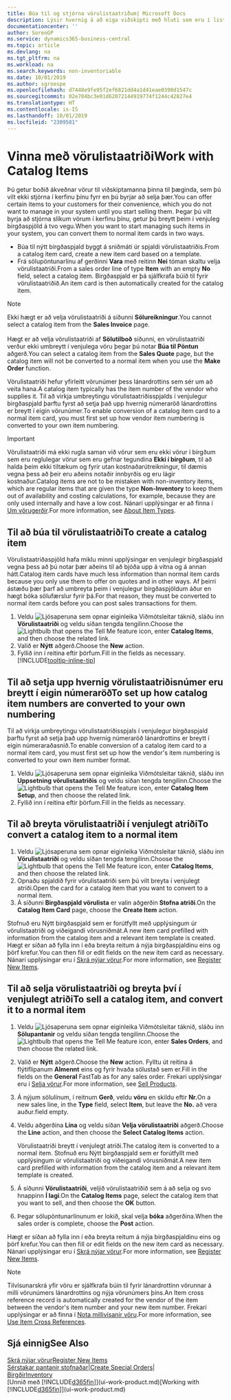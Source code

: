 ```yaml
---
title: Búa til og stjórna vörulistaatriðum| Microsoft Docs
description: Lýsir hvernig á að eiga viðskipti með hluti sem eru í lista seljanda yfir vörur en ekki í eigin lista yfir vörur.
documentationcenter: ''
author: SorenGP
ms.service: dynamics365-business-central
ms.topic: article
ms.devlang: na
ms.tgt_pltfrm: na
ms.workload: na
ms.search.keywords: non-inventoriable
ms.date: 10/01/2019
ms.author: sgroespe
ms.openlocfilehash: d7448e9fe95f2ef6821dd4a1d41eae0390d1547c
ms.sourcegitcommit: 02e704bc3e01d62072144919774f1244c42827e4
ms.translationtype: HT
ms.contentlocale: is-IS
ms.lasthandoff: 10/01/2019
ms.locfileid: "2309581"
---
```

# <a name="work-with-catalog-items"></a><span data-ttu-id="b228f-103">Vinna með vörulistaatriði</span><span class="sxs-lookup"><span data-stu-id="b228f-103">Work with Catalog Items</span></span>
<span data-ttu-id="b228f-104">Þú getur boðið ákveðnar vörur til viðskiptamanna þinna til þæginda, sem þú vilt ekki stjórna í kerfinu þínu fyrr en þú byrjar að selja þær.</span><span class="sxs-lookup"><span data-stu-id="b228f-104">You can offer certain items to your customers for their convenience, which you do not want to manage in your system until you start selling them.</span></span> <span data-ttu-id="b228f-105">Þegar þú vilt byrja að stjórna slíkum vörum í kerfinu þínu, getur þú breytt þeim í venjuleg birgðaspjöld á tvo vegu.</span><span class="sxs-lookup"><span data-stu-id="b228f-105">When you want to start managing such items in your system, you can convert them to normal item cards in two ways.</span></span>

* <span data-ttu-id="b228f-106">Búa til nýtt birgðaspjald byggt á sniðmáti úr spjaldi vörulistaatriðis.</span><span class="sxs-lookup"><span data-stu-id="b228f-106">From a catalog item card, create a new item card based on a template.</span></span>
* <span data-ttu-id="b228f-107">Frá sölupöntunarlínu af gerðinni **Vara** með reitinn **Nei** tóman skaltu velja vörulistaatriði.</span><span class="sxs-lookup"><span data-stu-id="b228f-107">From a sales order line of type **Item** with an empty **No** field, select a catalog item.</span></span> <span data-ttu-id="b228f-108">Birgðaspjald er þá sjálfkrafa búið til fyrir vörulistaatriðið.</span><span class="sxs-lookup"><span data-stu-id="b228f-108">An item card is then automatically created for the catalog item.</span></span>

> [!NOTE]  
> <span data-ttu-id="b228f-109">Ekki hægt er að velja vörulistaatriði á síðunni **Sölureikningur**.</span><span class="sxs-lookup"><span data-stu-id="b228f-109">You cannot select a catalog item from the **Sales Invoice** page.</span></span><br /><br />
> <span data-ttu-id="b228f-110">Hægt er að velja vörulistaatriði af **Sölutilboð** síðunni, en vörulistaatriði verður ekki umbreytt í venjulega vöru þegar þú notar **Búa til Pöntun** aðgerð.</span><span class="sxs-lookup"><span data-stu-id="b228f-110">You can select a catalog item from the **Sales Quote** page, but the catalog item will not be converted to a normal item when you use the **Make Order** function.</span></span>

<span data-ttu-id="b228f-111">Vörulistaatriði hefur yfirleitt vörunúmer þess lánardrottins sem sér um að veita hana.</span><span class="sxs-lookup"><span data-stu-id="b228f-111">A catalog item typically has the item number of the vendor who supplies it.</span></span> <span data-ttu-id="b228f-112">Til að virkja umbreytingu vörulistaatriðisspjalds í venjulegur birgðaspjald þarftu fyrst að setja það upp hvernig númeraröð lánardrottins er breytt í eigin vörunúmer.</span><span class="sxs-lookup"><span data-stu-id="b228f-112">To enable conversion of a catalog item card to a normal item card, you must first set up how vendor item numbering is converted to your own item numbering.</span></span>   

> [!Important]
> <span data-ttu-id="b228f-113">Vörulistaatriði má ekki rugla saman við vörur sem eru ekki vörur í birgðum sem eru reglulegar vörur sem eru gefnar tegundina **Ekki í birgðum**, til að halda þeim ekki tiltækum og fyrir utan kostnaðarútreikningur, til dæmis vegna þess að þeir eru aðeins notaðir innbyrðis og eru lágir kostnaður.</span><span class="sxs-lookup"><span data-stu-id="b228f-113">Catalog items are not to be mistaken with non-inventory items, which are regular items that are given the type **Non-Inventory** to keep them out of availability and costing calculations, for example, because they are only used internally and have a low cost.</span></span> <span data-ttu-id="b228f-114">Nánari upplýsingar er að finna í [Um vörugerðir](inventory-about-item-types.md).</span><span class="sxs-lookup"><span data-stu-id="b228f-114">For more information, see [About Item Types](inventory-about-item-types.md).</span></span>

## <a name="to-create-a-catalog-item"></a><span data-ttu-id="b228f-115">Til að búa til vörulistaatriði</span><span class="sxs-lookup"><span data-stu-id="b228f-115">To create a catalog item</span></span>
<span data-ttu-id="b228f-116">Vörulistaatriðaspjöld hafa miklu minni upplýsingar en venjulegir birgðaspjald vegna þess að þú notar þær aðeins til að bjóða upp á vitna og á annan hátt.</span><span class="sxs-lookup"><span data-stu-id="b228f-116">Catalog item cards have much less information than normal item cards because you only use them to offer on quotes and in other ways.</span></span> <span data-ttu-id="b228f-117">Af þeirri ástæðu þær þarf að umbreyta þeim í venjulegur birgðaspjöldum áður en hægt bóka sölufærslur fyrir þá.</span><span class="sxs-lookup"><span data-stu-id="b228f-117">For that reason, they must be converted to normal item cards before you can post sales transactions for them.</span></span>

1. <span data-ttu-id="b228f-118">Veldu ![Ljósaperuna sem opnar eiginleika Viðmótsleitar](media/ui-search/search_small.png "Segðu mér hvað þú vilt gera") táknið, sláðu inn **Vörulistaatriði** og veldu síðan tengda tengilinn.</span><span class="sxs-lookup"><span data-stu-id="b228f-118">Choose the ![Lightbulb that opens the Tell Me feature](media/ui-search/search_small.png "Tell me what you want to do") icon, enter **Catalog Items**, and then choose the related link.</span></span>
2. <span data-ttu-id="b228f-119">Valið er **Nýtt** aðgerð.</span><span class="sxs-lookup"><span data-stu-id="b228f-119">Choose the **New** action.</span></span>
3. <span data-ttu-id="b228f-120">Fyllið inn í reitina eftir þörfum.</span><span class="sxs-lookup"><span data-stu-id="b228f-120">Fill in the fields as necessary.</span></span> [!INCLUDE[tooltip-inline-tip](includes/tooltip-inline-tip_md.md)]

## <a name="to-set-up-how-catalog-item-numbers-are-converted-to-your-own-numbering"></a><span data-ttu-id="b228f-121">Til að setja upp hvernig vörulistaatriðisnúmer eru breytt í eigin númeraröð</span><span class="sxs-lookup"><span data-stu-id="b228f-121">To set up how catalog item numbers are converted to your own numbering</span></span>
<span data-ttu-id="b228f-122">Til að virkja umbreytingu vörulistaatriðisspjals í venjulegur birgðaspjald þarftu fyrst að setja það upp hvernig númeraröð lánardrottins er breytt í eigin númeraraðasnið.</span><span class="sxs-lookup"><span data-stu-id="b228f-122">To enable conversion of a catalog item card to a normal item card, you must first set up how the vendor's item numbering is converted to your own item number format.</span></span>

1. <span data-ttu-id="b228f-123">Veldu ![Ljósaperuna sem opnar eiginleika Viðmótsleitar](media/ui-search/search_small.png "Segðu mér hvað þú vilt gera") táknið, sláðu inn **Uppsetning vörulistaatriðis** og veldu síðan tengda tengilinn.</span><span class="sxs-lookup"><span data-stu-id="b228f-123">Choose the ![Lightbulb that opens the Tell Me feature](media/ui-search/search_small.png "Tell me what you want to do") icon, enter **Catalog Item Setup**, and then choose the related link.</span></span>
2. <span data-ttu-id="b228f-124">Fyllið inn í reitina eftir þörfum.</span><span class="sxs-lookup"><span data-stu-id="b228f-124">Fill in the fields as necessary.</span></span>

## <a name="to-convert-a-catalog-item-to-a-normal-item"></a><span data-ttu-id="b228f-125">Til að breyta vörulistaatriði í venjulegt atriði</span><span class="sxs-lookup"><span data-stu-id="b228f-125">To convert a catalog item to a normal item</span></span>
1. <span data-ttu-id="b228f-126">Veldu ![Ljósaperuna sem opnar eiginleika Viðmótsleitar](media/ui-search/search_small.png "Segðu mér hvað þú vilt gera") táknið, sláðu inn **Vörulistaatriði** og veldu síðan tengda tengilinn.</span><span class="sxs-lookup"><span data-stu-id="b228f-126">Choose the ![Lightbulb that opens the Tell Me feature](media/ui-search/search_small.png "Tell me what you want to do") icon, enter **Catalog Items**, and then choose the related link.</span></span>
2. <span data-ttu-id="b228f-127">Opnaðu spjaldið fyrir vörulistaatriði sem þú vilt breyta í venjulegt atriði.</span><span class="sxs-lookup"><span data-stu-id="b228f-127">Open the card for a catalog item that you want to convert to a normal item.</span></span>
3. <span data-ttu-id="b228f-128">Á síðunni **Birgðaspjald vörulista** er valin aðgerðin **Stofna atriði**.</span><span class="sxs-lookup"><span data-stu-id="b228f-128">On the **Catalog Item Card** page, choose the **Create Item** action.</span></span>

<span data-ttu-id="b228f-129">Stofnuð eru Nýtt birgðaspjald sem er forútfyllt með upplýsingum úr vörulistaatriði og viðeigandi vörusniðmát.</span><span class="sxs-lookup"><span data-stu-id="b228f-129">A new item card prefilled with information from the catalog item and a relevant item template is created.</span></span> <span data-ttu-id="b228f-130">Hægt er síðan að fylla inn í eða breyta reitum á nýja birgðaspjaldinu eins og þörf krefur.</span><span class="sxs-lookup"><span data-stu-id="b228f-130">You can then fill or edit fields on the new item card as necessary.</span></span> <span data-ttu-id="b228f-131">Nánari upplýsingar eru í [Skrá nýjar vörur](inventory-how-register-new-items.md).</span><span class="sxs-lookup"><span data-stu-id="b228f-131">For more information, see [Register New Items](inventory-how-register-new-items.md).</span></span>

## <a name="to-sell-a-catalog-item-and-convert-it-to-a-normal-item"></a><span data-ttu-id="b228f-132">Til að selja vörulistaatriði og breyta því í venjulegt atriði</span><span class="sxs-lookup"><span data-stu-id="b228f-132">To sell a catalog item, and convert it to a normal item</span></span>
1. <span data-ttu-id="b228f-133">Veldu ![Ljósaperuna sem opnar eiginleika Viðmótsleitar](media/ui-search/search_small.png "Segðu mér hvað þú vilt gera") táknið, sláðu inn **Sölupantanir** og veldu síðan tengda tengilinn.</span><span class="sxs-lookup"><span data-stu-id="b228f-133">Choose the ![Lightbulb that opens the Tell Me feature](media/ui-search/search_small.png "Tell me what you want to do") icon, enter **Sales Orders**, and then choose the related link.</span></span>
2. <span data-ttu-id="b228f-134">Valið er **Nýtt** aðgerð.</span><span class="sxs-lookup"><span data-stu-id="b228f-134">Choose the **New** action.</span></span> <span data-ttu-id="b228f-135">Fylltu út reitina á flýtiflipanum **Almennt** eins og fyrir hvaða sölustað sem er.</span><span class="sxs-lookup"><span data-stu-id="b228f-135">Fill in the fields on the **General** FastTab as for any sales order.</span></span> <span data-ttu-id="b228f-136">Frekari upplýsingar eru í [Selja vörur](sales-how-sell-products.md).</span><span class="sxs-lookup"><span data-stu-id="b228f-136">For more information, see [Sell Products](sales-how-sell-products.md).</span></span>
3. <span data-ttu-id="b228f-137">Á nýjum sölulínum, í reitnum **Gerð**, veldu **vöru** en skildu eftir **Nr.**</span><span class="sxs-lookup"><span data-stu-id="b228f-137">On a new sales line, in the **Type** field, select **Item**, but leave the **No.**</span></span> <span data-ttu-id="b228f-138">að vera auður.</span><span class="sxs-lookup"><span data-stu-id="b228f-138">field empty.</span></span>
4. <span data-ttu-id="b228f-139">Veldu aðgerðina **Lína** og veldu síðan **Velja vörulistaatriði** aðgerð.</span><span class="sxs-lookup"><span data-stu-id="b228f-139">Choose the **Line** action, and then choose the **Select Catalog Items** action.</span></span>

    <span data-ttu-id="b228f-140">Vörulistaatriði breytt í venjulegt atriði.</span><span class="sxs-lookup"><span data-stu-id="b228f-140">The catalog item is converted to a normal item.</span></span> <span data-ttu-id="b228f-141">Stofnuð eru Nýtt birgðaspjald sem er forútfyllt með upplýsingum úr vörulistaatriði og viðeigandi vörusniðmát.</span><span class="sxs-lookup"><span data-stu-id="b228f-141">A new item card prefilled with information from the catalog item and a relevant item template is created.</span></span>
5. <span data-ttu-id="b228f-142">Á síðunni **Vörulistaatriði**, veljið vörulistaatriðið sem á að selja og svo hnappinn **Í lagi**.</span><span class="sxs-lookup"><span data-stu-id="b228f-142">On the **Catalog Items** page, select the catalog item that you want to sell, and then choose the **OK** button.</span></span>
6. <span data-ttu-id="b228f-143">Þegar sölupöntunarlínunum er lokið, skal velja **bóka** aðgerðina.</span><span class="sxs-lookup"><span data-stu-id="b228f-143">When the sales order is complete, choose the **Post** action.</span></span>

<span data-ttu-id="b228f-144">Hægt er síðan að fylla inn í eða breyta reitum á nýja birgðaspjaldinu eins og þörf krefur.</span><span class="sxs-lookup"><span data-stu-id="b228f-144">You can then fill or edit fields on the new item card as necessary.</span></span> <span data-ttu-id="b228f-145">Nánari upplýsingar eru í [Skrá nýjar vörur](inventory-how-register-new-items.md).</span><span class="sxs-lookup"><span data-stu-id="b228f-145">For more information, see [Register New Items](inventory-how-register-new-items.md).</span></span>

> [!NOTE]  
>   <span data-ttu-id="b228f-146">Tilvísunarskrá yfir vöru er sjálfkrafa búin til fyrir lánardrottinn vörunnar á milli vörunúmers lánardrottins og nýja vörunúmers þíns.</span><span class="sxs-lookup"><span data-stu-id="b228f-146">An Item cross reference record is automatically created for the vendor of the item between the vendor's item number and your new item number.</span></span> <span data-ttu-id="b228f-147">Frekari upplýsingar er að finna í [Nota millivísanir vöru](inventory-how-use-item-cross-refs.md).</span><span class="sxs-lookup"><span data-stu-id="b228f-147">For more information, see [Use Item Cross References](inventory-how-use-item-cross-refs.md).</span></span>

## <a name="see-also"></a><span data-ttu-id="b228f-148">Sjá einnig</span><span class="sxs-lookup"><span data-stu-id="b228f-148">See Also</span></span>
[<span data-ttu-id="b228f-149">Skrá nýjar vörur</span><span class="sxs-lookup"><span data-stu-id="b228f-149">Register New Items</span></span>](inventory-how-register-new-items.md)  
<span data-ttu-id="b228f-150">[Sérstakar pantanir stofnaðar](sales-how-to-create-special-orders.md)|</span><span class="sxs-lookup"><span data-stu-id="b228f-150">[Create Special Orders](sales-how-to-create-special-orders.md)|</span></span>  
[<span data-ttu-id="b228f-151">Birgðir</span><span class="sxs-lookup"><span data-stu-id="b228f-151">Inventory</span></span>](inventory-manage-inventory.md)  
<span data-ttu-id="b228f-152">[Unnið með [!INCLUDE[d365fin](includes/d365fin_md.md)]](ui-work-product.md)</span><span class="sxs-lookup"><span data-stu-id="b228f-152">[Working with [!INCLUDE[d365fin](includes/d365fin_md.md)]](ui-work-product.md)</span></span>
